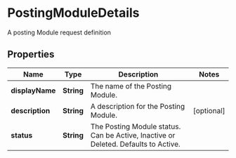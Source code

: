 

# PostingModuleDetails

A posting Module request definition

## Properties

| Name | Type | Description | Notes |
|------------ | ------------- | ------------- | -------------|
|**displayName** | **String** | The name of the Posting Module. |  |
|**description** | **String** | A description for the Posting Module. |  [optional] |
|**status** | **String** | The Posting Module status. Can be Active, Inactive or Deleted. Defaults to Active. |  |



